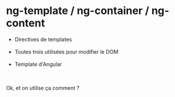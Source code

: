 <!-- .slide-->
# ng-template / ng-container / ng-content

- Directives de templates<br/><br/>
- Toutes trois utilisées pour modifier le DOM<br/><br/>
- Template d'Angular<br/>
  <br/><br/>

Ok, et on utilise ça comment ?
<!-- .element: class="important center" -->
